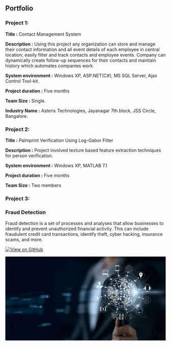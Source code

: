 ## Portfolio

### Project 1:

**Title			         :**	Contact Management System

**Description		     :**	Using this project any organization can store and manage their contact information and all event details of each employee in central  location; easily filter and track contacts and employee events. Company can dynamically create follow-up sequences for their contacts and                            maintain history which automates companies work. 

**System environment :**	Windows XP, ASP.NET(C#), MS SQL Server, Ajax Control Tool-kit.

**Project duration	 :**	Five months

**Team Size		       :**	Single.

**Industry Name	     :**	Asterix Technologies, Jayanagar 7th block, JSS Circle, Bangalore.

### Project 2:

**Title			          :**	Palmprint Verification Using Log-Gabor Filter

**Description		      :**	Project involved texture based feature extraction techniques for person verification.

**System environment	:**	Windows XP, MATLAB 7.1

**Project duration	  :**	Five months

**Team Size		        :**	Two members

### Project 3:

### Fraud Detection

Fraud detection is a set of processes and analyses that allow businesses to identify and prevent unauthorized financial activity. This can include fraudulent credit card transactions, identify theft, cyber hacking, insurance scams, and more.

[![View on GitHub](https://img.shields.io/badge/GitHub-View_on_GitHub-blue?logo=GitHub)](https://github.com/PrathimaKumariBV/fraud_detection)

<center><img src="assets/img/Fraud_detection.jpg"/></center>

